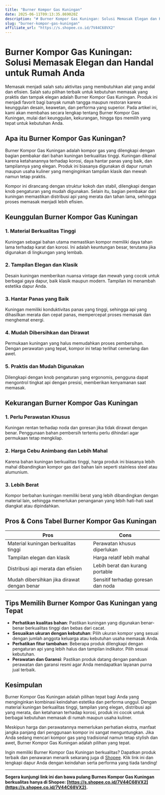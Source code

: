 ```yaml
---
title: "Burner Kompor Gas Kuningan"
date: 2025-06-11T09:13:35.869020Z
description: "# Burner Kompor Gas Kuningan: Solusi Memasak Elegan dan Handal untuk Rumah Anda..."
slug: "burner-kompor-gas-kuningan"
affiliate_url: "https://s.shopee.co.id/7V44C68VX2"
---
```

# Burner Kompor Gas Kuningan: Solusi Memasak Elegan dan Handal untuk Rumah Anda

Memasak menjadi salah satu aktivitas yang membutuhkan alat yang andal dan efisien. Salah satu pilihan terbaik untuk kebutuhan memasak yang praktis dan tampak elegan adalah Burner Kompor Gas Kuningan. Produk ini menjadi favorit bagi banyak rumah tangga maupun restoran karena keunggulan desain, keawetan, dan performa yang superior. Pada artikel ini, kami akan membahas secara lengkap tentang Burner Kompor Gas Kuningan, mulai dari keunggulan, kekurangan, hingga tips memilih yang tepat untuk kebutuhan Anda.

## Apa itu Burner Kompor Gas Kuningan?

Burner Kompor Gas Kuningan adalah kompor gas yang dilengkapi dengan bagian pembakar dari bahan kuningan berkualitas tinggi. Kuningan dikenal karena ketahanannya terhadap korosi, daya hantar panas yang baik, dan tampilannya yang elegan. Produk ini biasanya digunakan di dapur rumah maupun usaha kuliner yang menginginkan tampilan klasik dan mewah namun tetap praktis.

Kompor ini dirancang dengan struktur kokoh dan stabil, dilengkapi dengan knob pengaturan yang mudah digunakan. Selain itu, bagian pembakar dari kuningan memastikan distribusi api yang merata dan tahan lama, sehingga proses memasak menjadi lebih efisien.

## Keunggulan Burner Kompor Gas Kuningan

### 1. Material Berkualitas Tinggi

Kuningan sebagai bahan utama memastikan kompor memiliki daya tahan lama terhadap karat dan korosi. Ini adalah keuntungan besar, terutama jika digunakan di lingkungan yang lembab.

### 2. Tampilan Elegan dan Klasik

Desain kuningan memberikan nuansa vintage dan mewah yang cocok untuk berbagai gaya dapur, baik klasik maupun modern. Tampilan ini menambah estetika dapur Anda.

### 3. Hantar Panas yang Baik

Kuningan memiliki konduktivitas panas yang tinggi, sehingga api yang dihasilkan merata dan cepat panas, mempercepat proses memasak dan menghemat energi.

### 4. Mudah Dibersihkan dan Dirawat

Permukaan kuningan yang halus memudahkan proses pembersihan. Dengan perawatan yang tepat, kompor ini tetap terlihat cemerlang dan awet.

### 5. Praktis dan Mudah Digunakan

Dilengkapi dengan knob pengaturan yang ergonomis, pengguna dapat mengontrol tingkat api dengan presisi, memberikan kenyamanan saat memasak.

## Kekurangan Burner Kompor Gas Kuningan

### 1. Perlu Perawatan Khusus

Kuningan rentan terhadap noda dan goresan jika tidak dirawat dengan benar. Penggunaan bahan pembersih tertentu perlu dihindari agar permukaan tetap mengkilap.

### 2. Harga Cebu Animbang dan Lebih Mahal

Karena bahan kuningan berkualitas tinggi, harga produk ini biasanya lebih mahal dibandingkan kompor gas dari bahan lain seperti stainless steel atau alumunium.

### 3. Lebih Berat

Kompor berbahan kuningan memiliki berat yang lebih dibandingkan dengan material lain, sehingga memerlukan penanganan yang lebih hati-hati saat diangkat atau dipindahkan.

## Pros & Cons Tabel Burner Kompor Gas Kuningan

| **Pros**                                       | **Cons**                                         |
|------------------------------------------------|------------------------------------------------|
| Material kuningan berkualitas tinggi          | Perawatan khusus diperlukan                  |
| Tampilan elegan dan klasik                     | Harga relatif lebih mahal                   |
| Distribusi api merata dan efisien             | Lebih berat dan kurang portable             |
| Mudah dibersihkan jika dirawat dengan benar | Sensitif terhadap goresan dan noda           |

## Tips Memilih Burner Kompor Gas Kuningan yang Tepat

- **Perhatikan kualitas bahan**: Pastikan kuningan yang digunakan benar-benar berkualitas tinggi dan bebas dari cacat.
- **Sesuaikan ukuran dengan kebutuhan**: Pilih ukuran kompor yang sesuai dengan jumlah anggota keluarga atau kebutuhan usaha memasak Anda.
- **Perhatikan fitur tambahan**: Beberapa produk dilengkapi dengan pengaturan api yang lebih halus dan tampilan indikator. Pilih sesuai kebutuhan.
- **Perawatan dan Garansi**: Pastikan produk datang dengan panduan perawatan dan garansi resmi agar Anda mendapatkan layanan purna jual terbaik.

## Kesimpulan

Burner Kompor Gas Kuningan adalah pilihan tepat bagi Anda yang menginginkan kombinasi keindahan estetika dan performa unggul. Dengan material kuningan berkualitas tinggi, tampilan yang elegan, distribusi api yang merata, dan ketahanan terhadap korosi, produk ini cocok untuk berbagai kebutuhan memasak di rumah maupun usaha kuliner.

Meskipun harga dan perawatannya memerlukan perhatian ekstra, manfaat jangka panjang dari penggunaan kompor ini sangat menguntungkan. Jika Anda sedang mencari kompor gas yang tradisional namun tetap stylish dan awet, Burner Kompor Gas Kuningan adalah pilihan yang tepat.

Ingin memiliki Burner Kompor Gas Kuningan berkualitas? Dapatkan produk terbaik dan penawaran menarik sekarang juga di [Shopee](https://s.shopee.co.id/7V44C68VX2). Klik link ini dan lengkapi dapur Anda dengan keindahan serta performa yang tiada tanding!

---

**Segera kunjungi link ini dan bawa pulang Burnes Kompor Gas Kuningan berkualitas hanya di Shopee: [https://s.shopee.co.id/7V44C68VX2](https://s.shopee.co.id/7V44C68VX2).**